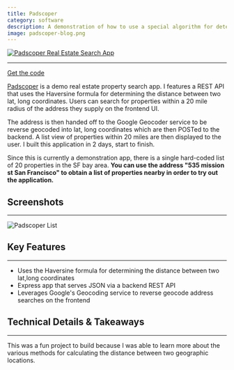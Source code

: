 ```yaml
---
title: Padscoper
category: software
description: A demonstration of how to use a special algorithm for determining distance between two addresses
image: padscoper-blog.png
---
```

[![Padscoper Real Estate Search App](/padscoper-screens/padscoper-splash.png)](https://padscoper.herokuapp.com/)

* * *

[Get the code](https://github.com/zackproser/padscoper)

[Padscoper](https://padscoper.herokuapp.com) is a demo real estate property search app. I features a REST API that uses the Haversine formula for determining the distance between two lat, long coordinates. Users can search for properties within a 20 mile radius of the address they supply on the frontend UI.

The address is then handed off to the Google Geocoder service to be reverse geocoded into lat, long coordinates which are then POSTed to the backend. A list view of properties within 20 miles are then displayed to the user. I built this application in 2 days, start to finish.

Since this is currently a demonstration app, there is a single hard-coded list of 20 properties in the SF bay area. **You can use the address "535 mission st San Francisco" to obtain a list of properties nearby in order to try out the application.**

## Screenshots

* * *

![Padscoper List](/padscoper-screens/padscoper-list-results.png)

## Key Features

* * *

*   Uses the Haversine formula for determining the distance between two lat,long coordinates
*   Express app that serves JSON via a backend REST API
*   Leverages Google's Geocoding service to reverse geocode address searches on the frontend

## Technical Details & Takeaways

* * *

This was a fun project to build because I was able to learn more about the various methods for calculating the distance between two geographic locations.